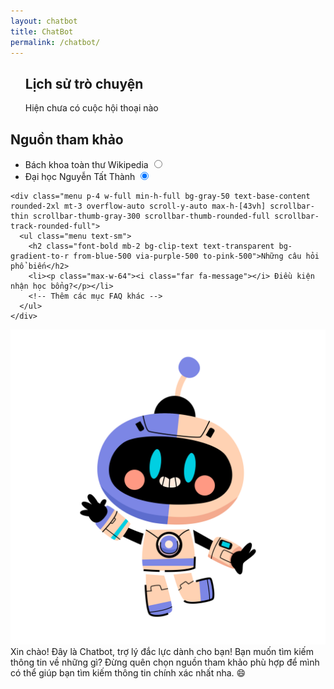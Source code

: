 ```yaml
---
layout: chatbot
title: ChatBot
permalink: /chatbot/
---
```


<div class="bg-gradient-to-r from-blue-50 to-purple-100 flex justify-center py-8">
  <div class="hidden lg:block drawer-side absolute w-64 h-[20vh] left-3 mt-2 drop-shadow-md">
    <div class="menu p-4 w-full min-h-full bg-gray-50 text-base-content rounded-2xl mt-3 overflow-auto scroll-y-auto max-h-[80vh]">
      <ul class="menu text-sm">
        <h2 class="font-bold mb-2 bg-clip-text text-transparent bg-gradient-to-r from-blue-500 via-purple-500 to-pink-500">Lịch sử trò chuyện</h2>
        <p class="text-sm text-gray-500">Hiện chưa có cuộc hội thoại nào</p>
      </ul>
    </div>
  </div>

  <div class="hidden lg:block drawer-side absolute w-64 h-[20vh] mt-2 right-3 drop-shadow-md">
    <div class="menu p-4 w-full min-h-full bg-gray-50 text-base-content rounded-2xl mt-3">
      <h2 class="font-bold text-sm mb-2 bg-clip-text text-transparent bg-gradient-to-r from-blue-500 via-purple-500 to-pink-500">Nguồn tham khảo</h2>
      <ul class="menu">
        <li>
          <label class="label cursor-pointer">
            <span class="label-text font-medium">Bách khoa toàn thư Wikipedia</span>
            <input type="radio" name="radio-10" class="radio checked:bg-blue-500" value="wiki">
          </label>
        </li>
        <li>
          <label class="label cursor-pointer">
            <span class="label-text font-medium">Đại học Nguyễn Tất Thành</span>
            <input type="radio" name="radio-10" class="radio checked:bg-blue-500" value="nttu" checked>
          </label>
        </li>
      </ul>
    </div>

    <div class="menu p-4 w-full min-h-full bg-gray-50 text-base-content rounded-2xl mt-3 overflow-auto scroll-y-auto max-h-[43vh] scrollbar-thin scrollbar-thumb-gray-300 scrollbar-thumb-rounded-full scrollbar-track-rounded-full">
      <ul class="menu text-sm">
        <h2 class="font-bold mb-2 bg-clip-text text-transparent bg-gradient-to-r from-blue-500 via-purple-500 to-pink-500">Những câu hỏi phổ biến</h2>
        <li><p class="max-w-64"><i class="far fa-message"></i> Điều kiện nhận học bổng?</p></li>
        <!-- Thêm các mục FAQ khác -->
      </ul>
    </div>
  </div>

  <div class="flex justify-center h-[80vh]">
    <div id="chat-area" class="mt-5 text-sm scrollbar-thin scrollbar-thumb-gray-300 bg-white scrollbar-thumb-rounded-full scrollbar-track-rounded-full rounded-3xl border-2 md:w-[50%] md:p-3 p-1 w-full overflow-auto scroll-y-auto h-[80%]">
      <div class="chat chat-start drop-shadow-md">
        <div class="chat-image avatar">
          <div class="w-10 rounded-full border-2 border-blue-500">
            <img class="scale-150" src="https://github.com/phatjkk/phatjkk.github.io/blob/master/nttu/assets/robot_image-1ca2ea4e.png?raw=true">
          </div>
        </div>
        <div class="chat-bubble chat-bubble-info break-words">
          <span style="white-space: pre-line;">Xin chào! Đây là Chatbot, trợ lý đắc lực dành cho bạn! Bạn muốn tìm kiếm thông tin về những gì? Đừng quên chọn nguồn tham khảo phù hợp để mình có thể giúp bạn tìm kiếm thông tin chính xác nhất nha. 😄</span>
        </div>
      </div>
      <!-- Additional chat messages will appear here -->
    </div>
  </div>
</div>
